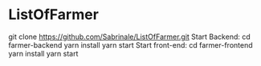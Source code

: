 # ListOfFarmer
 git clone https://github.com/Sabrinale/ListOfFarmer.git
Start Backend: 
   cd farmer-backend
   yarn install
   yarn start
Start front-end:
  cd farmer-frontend
  yarn install
  yarn start




